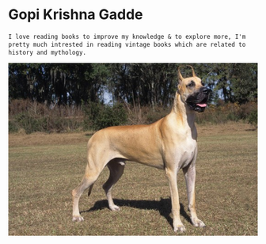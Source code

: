# Gopi Krishna Gadde

    I love reading books to improve my knowledge & to explore more, I'm pretty much intrested in reading vintage books which are related to history and mythology.


![Great_dane](Images/GreatDane.jpg)